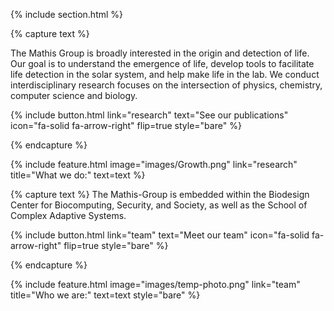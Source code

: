 ---
---


{% include section.html %}

{% capture text %}

The Mathis Group is broadly interested in the origin and detection of life. Our goal is to understand the emergence of life, develop tools to facilitate life detection in the solar system, and help make life in the lab. We conduct interdisciplinary research focuses on the intersection of physics, chemistry, computer science and biology.

{%
  include button.html
  link="research"
  text="See our publications"
  icon="fa-solid fa-arrow-right"
  flip=true
  style="bare"
%}

{% endcapture %}

{%
  include feature.html
  image="images/Growth.png"
  link="research"
  title="What we do:"
  text=text
%}

{% capture text %}
The Mathis-Group is embedded within the Biodesign Center for Biocomputing, Security, and Society, as well as the School of Complex Adaptive Systems.

{%
  include button.html
  link="team"
  text="Meet our team"
  icon="fa-solid fa-arrow-right"
  flip=true
  style="bare"
%}

{% endcapture %}

{%
  include feature.html
  image="images/temp-photo.png"
  link="team"
  title="Who we are:"
  text=text
  style="bare"
%}


